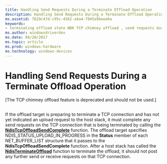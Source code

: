 ```yaml
---
title: Handling Send Requests During a Terminate Offload Operation
description: Handling Send Requests During a Terminate Offload Operation
ms.assetid: 7629c47d-c95c-4362-a4a4-7945a9beee6a
keywords:
- terminating offload state WDK TCP chimney offload , send requests during
ms.author: windowsdriverdev
ms.date: 04/20/2017
ms.topic: article
ms.prod: windows-hardware
ms.technology: windows-devices
---
```


# Handling Send Requests During a Terminate Offload Operation


\[The TCP chimney offload feature is deprecated and should not be used.\]

## <a href="" id="ddk-handling-send-requests-during-a-terminate-offload-operation-ng"></a>


If the offload target is preparing to terminate a TCP connection and has not yet indicated an upload request to the host stack, it must complete any send requests on the TCP connection that is being terminated by calling the [**NdisTcpOffloadSendComplete**](https://msdn.microsoft.com/library/windows/hardware/ff564609) function. The offload target specifies NDIS\_STATUS\_UPLOAD\_IN\_PROGRESS in the **Status** member of each NET\_BUFFER\_LIST structure that it passes to the **NdisTcpOffloadSendComplete** function. After a host stack has called the [**NdisTerminateOffload**](https://msdn.microsoft.com/library/windows/hardware/ff564615) function to terminate the offload, it should not post any further send or receive requests on that TCP connection.

 

 





